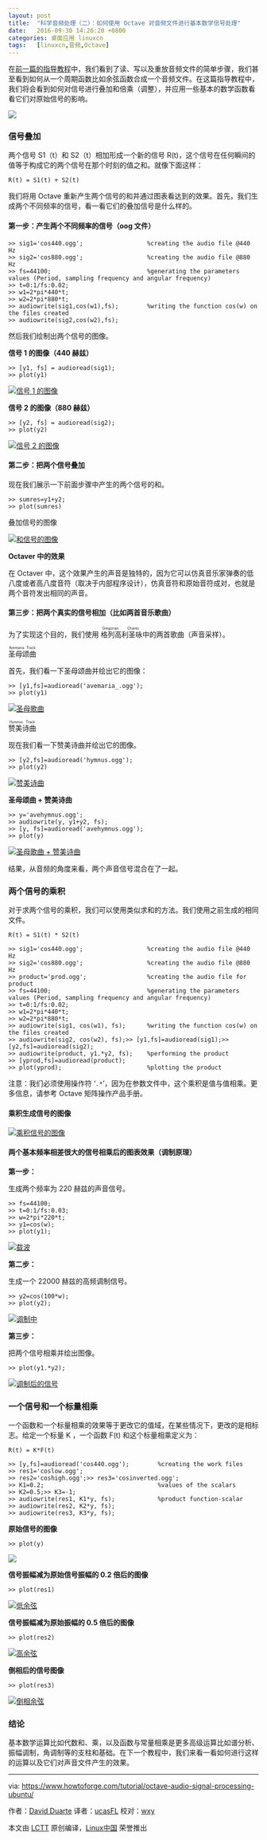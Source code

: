```yaml
---
layout: post
title:	"科学音频处理（二）：如何使用 Octave 对音频文件进行基本数学信号处理"
date:	2016-09-30 14:26:20 +0800 
categories:	桌面应用 linuxcn 
tags:	[linuxcn,音频,Octave]
---
```



在[前一篇的指导教程](/article-7755-1.html)中，我们看到了读、写以及重放音频文件的简单步骤，我们甚至看到如何从一个周期函数比如余弦函数合成一个音频文件。在这篇指导教程中，我们将会看到如何对信号进行叠加和倍乘（调整），并应用一些基本的数学函数看看它们对原始信号的影响。


![](/Asserts/Images/album/201609/30/142614fv37zcv20r20svvs.jpg)


### 信号叠加


两个信号 S1（t）和 S2（t）相加形成一个新的信号 R(t)，这个信号在任何瞬间的值等于构成它的两个信号在那个时刻的值之和。就像下面这样：



```
R(t) = S1(t) + S2(t)

```

我们将用 Octave 重新产生两个信号的和并通过图表看达到的效果。首先，我们生成两个不同频率的信号，看一看它们的叠加信号是什么样的。


#### 第一步：产生两个不同频率的信号（oog 文件）



```
>> sig1='cos440.ogg';                  %creating the audio file @440 Hz
>> sig2='cos880.ogg';                  %creating the audio file @880 Hz
>> fs=44100;                           %generating the parameters values (Period, sampling frequency and angular frequency)
>> t=0:1/fs:0.02;
>> w1=2*pi*440*t;
>> w2=2*pi*880*t;
>> audiowrite(sig1,cos(w1),fs);        %writing the function cos(w) on the files created
>> audiowrite(sig2,cos(w2),fs);

```

然后我们绘制出两个信号的图像。


**信号 1 的图像（440 赫兹）**



```
>> [y1, fs] = audioread(sig1);
>> plot(y1)

```

[![信号 1 的图像](/Asserts/Images/album/201609/30/142623bjmr212im84nnjkr.png)](https://www.howtoforge.com/images/octave-audio-signal-processing-ubuntu/big/plotsignal1.png)


**信号 2 的图像（880 赫兹）**



```
>> [y2, fs] = audioread(sig2);
>> plot(y2)

```

[![信号 2 的图像](/Asserts/Images/album/201609/30/142624p9pmpphiddyj9jr5.png)](https://www.howtoforge.com/images/octave-audio-signal-processing-ubuntu/big/plotsignal2.png)


#### 第二步：把两个信号叠加


现在我们展示一下前面步骤中产生的两个信号的和。



```
>> sumres=y1+y2;
>> plot(sumres)

```

叠加信号的图像


[![和信号的图像](/Asserts/Images/album/201609/30/142626hy5c6yyieigzmi59.png)](https://www.howtoforge.com/images/octave-audio-signal-processing-ubuntu/big/plotsum.png)


**Octaver 中的效果**


在 Octaver 中，这个效果产生的声音是独特的，因为它可以仿真音乐家弹奏的低八度或者高八度音符（取决于内部程序设计），仿真音符和原始音符成对，也就是两个音符发出相同的声音。


#### 第三步：把两个真实的信号相加（比如两首音乐歌曲）


为了实现这个目的，我们使用<ruby> 格列高利圣咏 <rp>  （ </rp> <rt>  Gregorian Chants </rt> <rp>  ） </rp></ruby>中的两首歌曲（声音采样）。


<ruby> 圣母颂曲 <rp>  （ </rp> <rt>  Avemaria Track </rt> <rp>  ） </rp></ruby>


首先，我们看一下圣母颂曲并绘出它的图像：



```
>> [y1,fs]=audioread('avemaria_.ogg');
>> plot(y1)

```

[![圣母歌曲](/Asserts/Images/album/201609/30/142627jdkizdd4jhc68fzd.png)](https://www.howtoforge.com/images/octave-audio-signal-processing-ubuntu/big/avemaria.png)


<ruby> 赞美诗曲 <rp>  （ </rp> <rt>  Hymnus Track </rt> <rp>  ） </rp></ruby>


现在我们看一下赞美诗曲并绘出它的图像。



```
>> [y2,fs]=audioread('hymnus.ogg');
>> plot(y2)

```

[![赞美诗曲](/Asserts/Images/album/201609/30/142628vif2uzfdfcdcy2gf.png)](https://www.howtoforge.com/images/octave-audio-signal-processing-ubuntu/big/hymnus.png)


**圣母颂曲 + 赞美诗曲**



```
>> y='avehymnus.ogg';
>> audiowrite(y, y1+y2, fs);
>> [y, fs]=audioread('avehymnus.ogg');
>> plot(y)

```

[![圣母歌曲 + 赞美诗曲](/Asserts/Images/album/201609/30/142629fbz22rizro22cijo.png)](https://www.howtoforge.com/images/octave-audio-signal-processing-ubuntu/big/avehymnus.png)


结果，从音频的角度来看，两个声音信号混合在了一起。


### 两个信号的乘积


对于求两个信号的乘积，我们可以使用类似求和的方法。我们使用之前生成的相同文件。



```
R(t) = S1(t) * S2(t)

```


```
>> sig1='cos440.ogg';                  %creating the audio file @440 Hz
>> sig2='cos880.ogg';                  %creating the audio file @880 Hz
>> product='prod.ogg';                 %creating the audio file for product
>> fs=44100;                           %generating the parameters values (Period, sampling frequency and angular frequency)
>> t=0:1/fs:0.02;
>> w1=2*pi*440*t;
>> w2=2*pi*880*t;
>> audiowrite(sig1, cos(w1), fs);      %writing the function cos(w) on the files created
>> audiowrite(sig2, cos(w2), fs);>> [y1,fs]=audioread(sig1);>> [y2,fs]=audioread(sig2);
>> audiowrite(product, y1.*y2, fs);    %performing the product
>> [yprod,fs]=audioread(product);
>> plot(yprod);                        %plotting the product

```

注意：我们必须使用操作符 ‘`.*`’，因为在参数文件中，这个乘积是值与值相乘。更多信息，请参考 Octave 矩阵操作产品手册。


#### 乘积生成信号的图像


[![乘积信号的图像](/Asserts/Images/album/201609/30/142629e0twfm4gvn8zvjvb.png)](https://www.howtoforge.com/images/octave-audio-signal-processing-ubuntu/big/plotprod.png)


#### 两个基本频率相差很大的信号相乘后的图表效果（调制原理）


**第一步：**


生成两个频率为 220 赫兹的声音信号。



```
>> fs=44100;
>> t=0:1/fs:0.03;
>> w=2*pi*220*t;
>> y1=cos(w);
>> plot(y1);

```

[![载波](/Asserts/Images/album/201609/30/142630lb4ggglzw1mh01wb.png)](https://www.howtoforge.com/images/octave-audio-signal-processing-ubuntu/big/carrier.png)


**第二步：**


生成一个 22000 赫兹的高频调制信号。



```
>> y2=cos(100*w);
>> plot(y2);

```

[![调制中](/Asserts/Images/album/201609/30/142630ojjjb2wcs283vvjj.png)](https://www.howtoforge.com/images/octave-audio-signal-processing-ubuntu/big/modulating.png)


**第三步：**


把两个信号相乘并绘出图像。



```
>> plot(y1.*y2);

```

[![调制后的信号](/Asserts/Images/album/201609/30/142631jkmequ4qq748lruk.png)](https://www.howtoforge.com/images/octave-audio-signal-processing-ubuntu/big/modulated.png)


### 一个信号和一个标量相乘


一个函数和一个标量相乘的效果等于更改它的值域，在某些情况下，更改的是相标志。给定一个标量 K ，一个函数 F(t) 和这个标量相乘定义为：



```
R(t) = K*F(t)

```


```
>> [y,fs]=audioread('cos440.ogg');        %creating the work files
>> res1='coslow.ogg';                
>> res2='coshigh.ogg';>> res3='cosinverted.ogg';
>> K1=0.2;                                %values of the scalars
>> K2=0.5;>> K3=-1;
>> audiowrite(res1, K1*y, fs);            %product function-scalar
>> audiowrite(res2, K2*y, fs);
>> audiowrite(res3, K3*y, fs);

```

**原始信号的图像**



```
>> plot(y)

```

[![](/Asserts/Images/album/201609/30/142631e0z3d41a4mmt1tzz.png)](https://www.howtoforge.com/images/octave-audio-signal-processing-ubuntu/big/originalsignal.png)


**信号振幅减为原始信号振幅的 0.2 倍后的图像**



```
>> plot(res1)

```

[![低余弦](/Asserts/Images/album/201609/30/142631ld3q7ht3l8ddli71.png)](https://www.howtoforge.com/images/octave-audio-signal-processing-ubuntu/big/coslow.png)


**信号振幅减为原始振幅的 0.5 倍后的图像**



```
>> plot(res2)

```

[![高余弦](/Asserts/Images/album/201609/30/142632bbh49di239m4pd4x.png)](https://www.howtoforge.com/images/octave-audio-signal-processing-ubuntu/big/coshigh.png)


**倒相后的信号图像**



```
>> plot(res3)

```

[![倒相余弦](/Asserts/Images/album/201609/30/142632ahi48hzvzw8wzpjj.png)](https://www.howtoforge.com/images/octave-audio-signal-processing-ubuntu/big/cosinverted.png)


### 结论


基本数学运算比如代数和、乘，以及函数与常量相乘是更多高级运算比如谱分析、振幅调制，角调制等的支柱和基础。在下一个教程中，我们来看一看如何进行这样的运算以及它们对声音文件产生的效果。




---


via: <https://www.howtoforge.com/tutorial/octave-audio-signal-processing-ubuntu/>


作者：[David Duarte](https://www.howtoforge.com/tutorial/octave-audio-signal-processing-ubuntu/) 译者：[ucasFL](https://github.com/ucasFL) 校对：[wxy](https://github.com/wxy)


本文由 [LCTT](https://github.com/LCTT/TranslateProject) 原创编译，[Linux中国](https://linux.cn/) 荣誉推出
